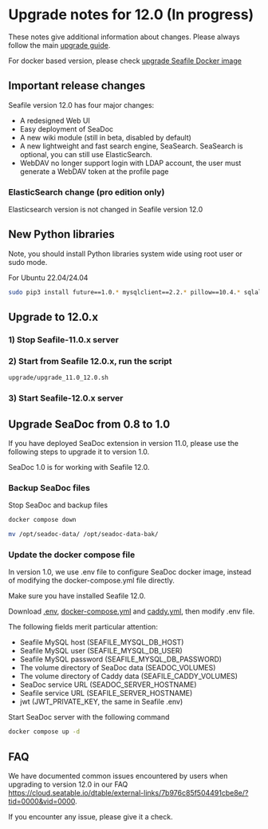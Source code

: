 # Upgrade notes for 12.0 (In progress)

These notes give additional information about changes.
Please always follow the main [upgrade guide](./upgrade.md).

For docker based version, please check [upgrade Seafile Docker image](./upgrade_docker.md)

## Important release changes

Seafile version 12.0 has four major changes:

* A redesigned Web UI
* Easy deployment of SeaDoc
* A new wiki module (still in beta, disabled by default)
* A new lightweight and fast search engine, SeaSearch. SeaSearch is optional, you can still use ElasticSearch.
* WebDAV no longer support login with LDAP account, the user must generate a WebDAV token at the profile page

### ElasticSearch change (pro edition only)

Elasticsearch version is not changed in Seafile version 12.0

## New Python libraries

Note, you should install Python libraries system wide using root user or sudo mode.

For Ubuntu 22.04/24.04

```sh
sudo pip3 install future==1.0.* mysqlclient==2.2.* pillow==10.4.* sqlalchemy==2.0.* gevent==24.2.* captcha==0.6.* django_simple_captcha==0.6.* djangosaml2==1.9.* pysaml2==7.3.* pycryptodome==3.20.* cffi==1.17.0 python-ldap==3.4.* PyMuPDF==1.24.*
```

## Upgrade to 12.0.x

### 1) Stop Seafile-11.0.x server

### 2) Start from Seafile 12.0.x, run the script

```sh
upgrade/upgrade_11.0_12.0.sh
```

### 3) Start Seafile-12.0.x server

## Upgrade SeaDoc from 0.8 to 1.0

If you have deployed SeaDoc extension in version 11.0, please use the following steps to upgrade it to version 1.0.

SeaDoc 1.0 is for working with Seafile 12.0.

### Backup SeaDoc files

Stop SeaDoc and backup files

```sh
docker compose down

mv /opt/seadoc-data/ /opt/seadoc-data-bak/
```

### Update the docker compose file

In version 1.0, we use .env file to configure SeaDoc docker image, instead of modifying the docker-compose.yml file directly.

Make sure you have installed Seafile 12.0.

Download [.env](https://manual.seafile.com/docker/docker-compose/seadoc/1.0/standalone/env), [docker-compose.yml](https://manual.seafile.com/docker/docker-compose/seadoc/1.0/standalone/docker-compose.yml) and [caddy.yml](https://manual.seafile.com/docker/docker-compose/seadoc/1.0/standalone/caddy.yml), then modify .env file.

The following fields merit particular attention:

* Seafile MySQL host (SEAFILE_MYSQL_DB_HOST)
* Seafile MySQL user (SEAFILE_MYSQL_DB_USER)
* Seafile MySQL password (SEAFILE_MYSQL_DB_PASSWORD)
* The volume directory of SeaDoc data (SEADOC_VOLUMES)
* The volume directory of Caddy data (SEAFILE_CADDY_VOLUMES)
* SeaDoc service URL (SEADOC_SERVER_HOSTNAME)
* Seafile service URL (SEAFILE_SERVER_HOSTNAME)
* jwt (JWT_PRIVATE_KEY, the same in Seafile .env)

Start SeaDoc server with the following command

```sh
docker compose up -d
```

## FAQ

We have documented common issues encountered by users when upgrading to version 12.0 in our FAQ <https://cloud.seatable.io/dtable/external-links/7b976c85f504491cbe8e/?tid=0000&vid=0000>.

If you encounter any issue, please give it a check.
